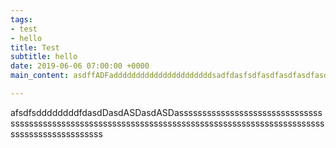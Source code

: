 ```yaml
---
tags:
- test
- hello
title: Test
subtitle: hello
date: 2019-06-06 07:00:00 +0000
main_content: asdffADFaddddddddddddddddddddddsadfdasfsdfasdfasdfasdfasdfasdfasddddddddddddddddddddddddddddddddddddddddddddddddddddddddddddddddddddddddddddddddddddddddddddddddddddddddddddddddddddddddddddddddddddddddddddddddddd

---
```

afsdfsddddddddfdasdDasdASDasdASDasssssssssssssssssssssssssssssssssssssssssssssssssssssssssssssssssssssssssssssssssssssssssssssssssssssssssssssssssssssss